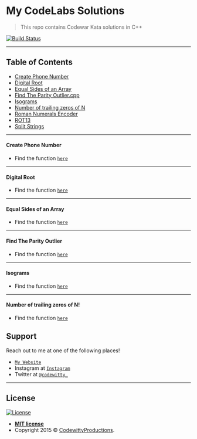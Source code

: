 # My CodeLabs Solutions

> This repo contains Codewar Kata solutions in C++


[![Build Status](http://img.shields.io/travis/badges/badgerbadgerbadger.svg?style=flat-square)](https://travis-ci.org/badges/badgerbadgerbadger)

---

## Table of Contents 


- [Create Phone Number](#create-phone-number)
- [Digital Root](#digital-root)
- [Equal Sides of an Array](#equal-sides-of-an-array)
- [Find The Parity Outlier.cpp](#find-the-parity-outlier)
- [Isograms](#isograms)
- [Number of trailing zeros of N](#number-of-trailing-zeroes-of-n!)
- [Roman Numerals Encoder](#roman-numerals-encoder)
- [ROT13](#rot13)
- [Split Strings](#split-strings)

---

#### Create Phone Number
- Find the function <a href="https://github.com/codewitty/CodeWars/blob/master/Create%20Phone%20Number.cpp/" target="_blank">`here`</a>

---

#### Digital Root
- Find the function <a href="https://github.com/codewitty/CodeWars/blob/master/Digital%20Root.cpp/" target="_blank">`here`</a>

---

#### Equal Sides of an Array
- Find the function <a href="https://github.com/codewitty/CodeWars/blob/master/Equal%20Sides%20Of%20An%20Array.cpp/" target="_blank">`here`</a>

---

#### Find The Parity Outlier
- Find the function <a href="https://github.com/codewitty/CodeWars/blob/master/Find%20The%20Parity%20Outlier.cpp/" target="_blank">`here`</a>

---

#### Isograms
- Find the function <a href="https://github.com/codewitty/CodeWars/blob/master/Isograms.cpp/" target="_blank">`here`</a>

---

#### Number of trailing zeros of N!
- Find the function <a href="https://github.com/codewitty/CodeWars/blob/master/Number%20of%20trailing%20zeros%20of%20N!.cpp/" target="_blank">`here`</a>

## Support

Reach out to me at one of the following places!

- <a href="https://codewitty.github.io/resume/" target="_blank">`My Website`</a>
- Instagram at <a href="https://www.instagram.com/drawntowildplaces/" target="_blank">`Instagram`</a>
- Twitter at <a href="https://twitter.com/codewitty_" target="_blank">`@codewitty_`</a>

---

## License

[![License](http://img.shields.io/:license-mit-blue.svg?style=flat-square)](http://badges.mit-license.org)

- **[MIT license](http://opensource.org/licenses/mit-license.php)**
- Copyright 2015 © <a href="https://codewitty.github.io/resume/" target="_blank">CodewittyProductions</a>.
